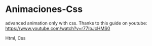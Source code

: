 # Animaciones-Css
advanced animation only with css.  Thanks to this guide on youtube: https://www.youtube.com/watch?v=r77IbJcHMS0

Html, Css
